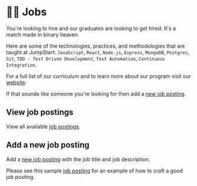# 👩‍💻 Jobs

You're looking to hire and our graduates are looking to get hired. It's a match made in binary heaven.

Here are some of the technologies, practices, and methodologies that are taught at JumpStart: `JavaScript`, `React`, `Node.js`, `Express`, `MongoDB`, `Postgres`, `Git`, `TDD - Test Driven Development`, `Test Automation`, `Continuous Integration`.

For a full list of our curriculum and to learn more about our program visit our [website](https://www.thoughtworks.com/jumpstart).

If that sounds like someone you're looking for then add a [new job posting](https://github.com/thoughtworks-jumpstart/jobs/issues/new).

## View job postings

View all available [job postings](https://github.com/thoughtworks-jumpstart/jobs/issues).

## Add a new job posting

Add a [new job posting](https://github.com/thoughtworks-jumpstart/jobs/issues/new) with the job title and job description.

Please see this sample [job posting](https://github.com/thoughtworks-jumpstart/jobs/issues/1) for an example of how to craft a good job posting. 

